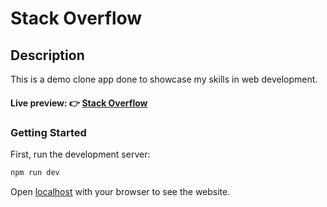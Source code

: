# Stack Overflow

## Description

This is a demo clone app done to showcase my skills in web development.

#### Live preview: 👉 [Stack Overflow](http://stackOverflow.ismayelalam.com)

### Getting Started

First, run the development server:

```bash
npm run dev
```

Open [localhost](http://localhost:3000) with your browser to see the website.
